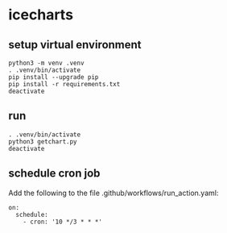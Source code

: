 # icecharts

## setup virtual environment

```
python3 -m venv .venv
. .venv/bin/activate
pip install --upgrade pip
pip install -r requirements.txt 
deactivate
```

## run

```
. .venv/bin/activate
python3 getchart.py
deactivate
```

## schedule cron job

Add the following to the file .github/workflows/run_action.yaml:

```
on:
  schedule:
    - cron: '10 */3 * * *'
```
